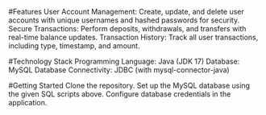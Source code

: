 #Features
User Account Management: Create, update, and delete user accounts with unique usernames and hashed passwords for security.
Secure Transactions: Perform deposits, withdrawals, and transfers with real-time balance updates.
Transaction History: Track all user transactions, including type, timestamp, and amount.

#Technology Stack
Programming Language: Java (JDK 17)
Database: MySQL
Database Connectivity: JDBC (with mysql-connector-java)

#Getting Started
Clone the repository.
Set up the MySQL database using the given SQL scripts above.
Configure database credentials in the application.
